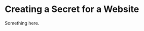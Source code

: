 [title]: # (Creating a Secret for a Website)
[tags]: # (XXX)
[priority]: # (6435)
# Creating a Secret for a Website
Something here.
